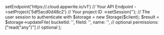 <?php

use Appwrite\Client;
use Appwrite\Services\Storage;

$client = (new Client())
    ->setEndpoint('https://<REGION>.cloud.appwrite.io/v1') // Your API Endpoint
    ->setProject('5df5acd0d48c2') // Your project ID
    ->setSession(''); // The user session to authenticate with

$storage = new Storage($client);

$result = $storage->updateFile(
    bucketId: '<BUCKET_ID>',
    fileId: '<FILE_ID>',
    name: '<NAME>', // optional
    permissions: ["read("any")"] // optional
);